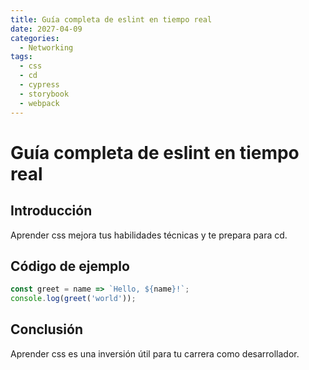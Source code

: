 ```yaml
---
title: Guía completa de eslint en tiempo real
date: 2027-04-09
categories:
  - Networking
tags:
  - css
  - cd
  - cypress
  - storybook
  - webpack
---
```


# Guía completa de eslint en tiempo real

## Introducción

Aprender css mejora tus habilidades técnicas y te prepara para cd.

## Código de ejemplo

```javascript
const greet = name => `Hello, ${name}!`;
console.log(greet('world'));
```

## Conclusión

Aprender css es una inversión útil para tu carrera como desarrollador.
